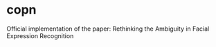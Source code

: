 # copn
Official implementation of the paper:  Rethinking the Ambiguity in Facial Expression Recognition

